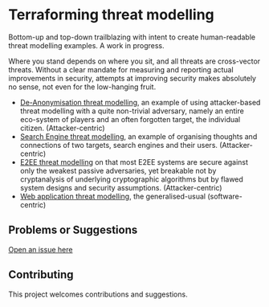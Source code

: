 # Terraforming threat modelling

Bottom-up and top-down trailblazing with intent to create human-readable threat modelling examples. A work in progress.

Where you stand depends on where you sit, and all threats are cross-vector threats. Without a clear mandate for measuring and reporting actual improvements in security, attempts at improving security makes absolutely no sense, not even for the low-hanging fruit.  

* [De-Anonymisation threat modelling](DA-threat-model), an example of using attacker-based threat modelling with a quite non-trivial adversary, namely an entire eco-system of players and an often forgotten target, the individual citizen. (Attacker-centric)
* [Search Engine threat modelling](SE-threat-model), an example of organising thoughts and connections of two targets, search engines and their users. (Attacker-centric)
* [E2EE threat modelling](E2EE-threat-model) on that most E2EE systems are secure against only the weakest passive adversaries, yet breakable not by cryptanalysis of underlying cryptographic algorithms but by flawed system designs and security assumptions. (Attacker-centric)
* [Web application threat modelling](application-threat-model), the generalised-usual (software-centric)

## Problems or Suggestions

[Open an issue here](https://github.com/tymyrddin/orchard/issues)

## Contributing

This project welcomes contributions and suggestions. 